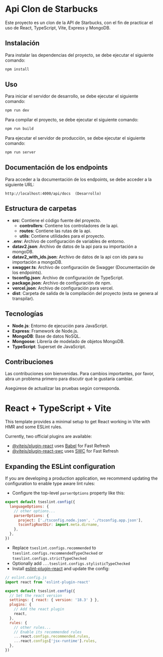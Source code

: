 # Api Clon de Starbucks

Este proyecto es un clon de la API de Starbucks, con el fin de practicar el uso de React, TypeScript, Vite, Express y MongoDB.

## Instalación

Para instalar las dependencias del proyecto, se debe ejecutar el siguiente comando:

```bash
npm install
```

## Uso

Para iniciar el servidor de desarrollo, se debe ejecutar el siguiente comando:

```bash
npm run dev
```

Para compilar el proyecto, se debe ejecutar el siguiente comando:

```bash
npm run build
```

Para ejecutar el servidor de producción, se debe ejecutar el siguiente comando:

```bash
npm run server
```

## Documentación de los endpoints

Para acceder a la documentación de los endpoints, se debe acceder a la siguiente URL:

```
http://localhost:4000/api/docs  (Desarrollo)
```

## Estructura de carpetas

- **src**: Contiene el código fuente del proyecto.
  - **controllers**: Contiene los controladores de la api.
  - **routes**: Contiene las rutas de la api.
  - **utils**: Contiene utilidades para el proyecto.
- **.env**: Archivo de configuración de variables de entorno.
- **datav2.json**: Archivo de datos de la api para su importación a mongoDB.
- **datav2_with_ids.json**: Archivo de datos de la api con ids para su importación a mongoDB.
- **swagger.ts**: Archivo de configuración de Swagger (Documentación de los endpoints).
- **tsconfig.json**: Archivo de configuración de TypeScript.
- **package.json**: Archivo de configuración de npm.
- **vercel.json**: Archivo de configuración para vercel.
- **dist**: Carpeta de salida de la compilación del proyecto (esta se genera al transpilar).

## Tecnologías

- **Node.js**: Entorno de ejecución para JavaScript.
- **Express**: Framework de Node.js.
- **MongoDB**: Base de datos NoSQL.
- **Mongoose**: Librería de modelado de objetos MongoDB.
- **TypeScript**: Superset de JavaScript.


## Contribuciones

Las contribuciones son bienvenidas. Para cambios importantes, por favor, abra un problema primero para discutir qué le gustaría cambiar.

Asegúrese de actualizar las pruebas según corresponda.

# React + TypeScript + Vite

This template provides a minimal setup to get React working in Vite with HMR and some ESLint rules.

Currently, two official plugins are available:

- [@vitejs/plugin-react](https://github.com/vitejs/vite-plugin-react/blob/main/packages/plugin-react/README.md) uses [Babel](https://babeljs.io/) for Fast Refresh
- [@vitejs/plugin-react-swc](https://github.com/vitejs/vite-plugin-react-swc) uses [SWC](https://swc.rs/) for Fast Refresh

## Expanding the ESLint configuration

If you are developing a production application, we recommend updating the configuration to enable type aware lint rules:

- Configure the top-level `parserOptions` property like this:

```js
export default tseslint.config({
  languageOptions: {
    // other options...
    parserOptions: {
      project: ['./tsconfig.node.json', './tsconfig.app.json'],
      tsconfigRootDir: import.meta.dirname,
    },
  },
})
```

- Replace `tseslint.configs.recommended` to `tseslint.configs.recommendedTypeChecked` or `tseslint.configs.strictTypeChecked`
- Optionally add `...tseslint.configs.stylisticTypeChecked`
- Install [eslint-plugin-react](https://github.com/jsx-eslint/eslint-plugin-react) and update the config:

```js
// eslint.config.js
import react from 'eslint-plugin-react'

export default tseslint.config({
  // Set the react version
  settings: { react: { version: '18.3' } },
  plugins: {
    // Add the react plugin
    react,
  },
  rules: {
    // other rules...
    // Enable its recommended rules
    ...react.configs.recommended.rules,
    ...react.configs['jsx-runtime'].rules,
  },
})
```
